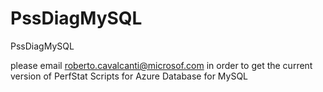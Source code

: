 # PssDiagMySQL
PssDiagMySQL

please email roberto.cavalcanti@microsof.com in order to get the current version of PerfStat Scripts for Azure Database for MySQL
